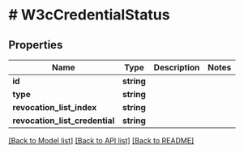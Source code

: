 # # W3cCredentialStatus

## Properties

| Name                           | Type       | Description | Notes |
| ------------------------------ | ---------- | ----------- | ----- |
| **id**                         | **string** |             |
| **type**                       | **string** |             |
| **revocation_list_index**      | **string** |             |
| **revocation_list_credential** | **string** |             |

[[Back to Model list]](../../README.md#models) [[Back to API list]](../../README.md#endpoints) [[Back to README]](../../README.md)
